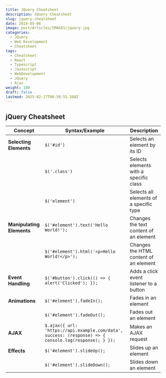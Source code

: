 ```yaml
---
title: JQuery Cheatsheet
description: JQuery Cheatsheet
slug: jquery-cheatsheet
date: 2014-05-06
image: post/Articles/IMAGES/jquery.jpg
categories:
  - JQuery
  - Web Development
  - Cheatsheet
tags:
  - Cheatsheet
  - React
  - Typescript
  - Javascript
  - WebDevelopment
  - JQuery
  - Ajax
weight: 180
draft: false
lastmod: 2025-02-17T00:58:55.588Z
---
```

## jQuery Cheatsheet

| **Concept**               | **Syntax/Example**                                                                                    | **Description**                         |
| ------------------------- | ----------------------------------------------------------------------------------------------------- | --------------------------------------- |
| **Selecting Elements**    | `$('#id')`                                                                                            | Selects an element by its ID            |
|                           | `$('.class')`                                                                                         | Selects elements with a specific class  |
|                           | `$('element')`                                                                                        | Selects all elements of a specific type |
| **Manipulating Elements** | `$('#element').text('Hello World!');`                                                                 | Changes the text content of an element  |
|                           | `$('#element').html('<p>Hello World!</p>');`                                                          | Changes the HTML content of an element  |
| **Event Handling**        | `$('#button').click(() => { alert('Clicked'); });`                                                    | Adds a click event listener to a button |
| **Animations**            | `$('#element').fadeIn();`                                                                             | Fades in an element                     |
|                           | `$('#element').fadeOut();`                                                                            | Fades out an element                    |
| **AJAX**                  | `$.ajax({ url: 'https://api.example.com/data', success: (response) => { console.log(response); } });` | Makes an AJAX request                   |
| **Effects**               | `$('#element').slideUp();`                                                                            | Slides up an element                    |
|                           | `$('#element').slideDown();`                                                                          | Slides down an element                  |
